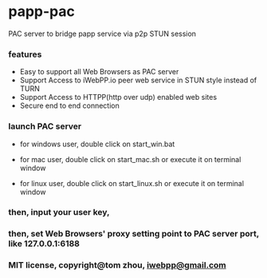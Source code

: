 # papp-pac
PAC server to bridge papp service via p2p STUN session

### features

* Easy to support all Web Browsers as PAC server
* Support Access to iWebPP.io peer web service in STUN style instead of TURN
* Support Access to HTTPP(http over udp) enabled web sites
* Secure end to end connection

### launch PAC server

* for windows user, double click on start_win.bat

* for mac user, double click on start_mac.sh or execute it on terminal window

* for linux user, double click on start_linux.sh or execute it on terminal window

### then, input your user key,

### then, set Web Browsers' proxy setting point to PAC server port, like 127.0.0.1:6188


### MIT license, copyright@tom zhou, iwebpp@gmail.com


